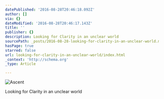 ```yaml
---
datePublished: '2016-08-28T20:46:18.092Z'
author: []
via: {}
dateModified: '2016-08-28T20:46:17.143Z'
title: ''
publisher: {}
description: Looking for Clarity in an unclear world
sourcePath: _posts/2016-08-28-looking-for-clarity-in-an-unclear-world.md
hasPage: true
starred: false
url: looking-for-clarity-in-an-unclear-world/index.html
_context: 'http://schema.org'
_type: Article

---
```

![Ascent](https://the-grid-user-content.s3-us-west-2.amazonaws.com/d03805ff-bef0-4c6b-bb04-8fc8544e5d1c.jpg)

Looking for Clarity in an unclear world